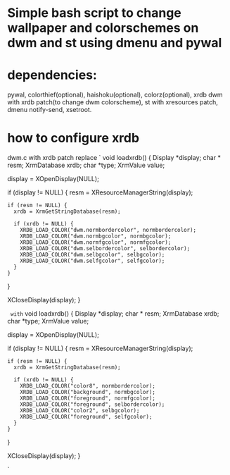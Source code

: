 # Simple bash script to change wallpaper and colorschemes on dwm and st using dmenu and pywal

# dependencies: 
pywal, colorthief(optional), haishoku(optional), colorz(optional), xrdb
dwm with xrdb patch(to change dwm colorscheme), st with xresources patch, dmenu
notify-send, xsetroot.

# how to configure xrdb
dwm.c with xrdb patch
replace 
`
void
loadxrdb()
{
  Display *display;
  char * resm;
  XrmDatabase xrdb;
  char *type;
  XrmValue value;

  display = XOpenDisplay(NULL);

  if (display != NULL) {
    resm = XResourceManagerString(display);

    if (resm != NULL) {
      xrdb = XrmGetStringDatabase(resm);

      if (xrdb != NULL) {
        XRDB_LOAD_COLOR("dwm.normbordercolor", normbordercolor);
        XRDB_LOAD_COLOR("dwm.normbgcolor", normbgcolor);
        XRDB_LOAD_COLOR("dwm.normfgcolor", normfgcolor);
        XRDB_LOAD_COLOR("dwm.selbordercolor", selbordercolor);
        XRDB_LOAD_COLOR("dwm.selbgcolor", selbgcolor);
        XRDB_LOAD_COLOR("dwm.selfgcolor", selfgcolor);
      }
    }
  }

  XCloseDisplay(display);
}

` 
with
`
void
loadxrdb()
{
  Display *display;
  char * resm;
  XrmDatabase xrdb;
  char *type;
  XrmValue value;

  display = XOpenDisplay(NULL);

  if (display != NULL) {
    resm = XResourceManagerString(display);

    if (resm != NULL) {
      xrdb = XrmGetStringDatabase(resm);

      if (xrdb != NULL) {
        XRDB_LOAD_COLOR("color8", normbordercolor);
        XRDB_LOAD_COLOR("background", normbgcolor);
        XRDB_LOAD_COLOR("foreground", normfgcolor);
        XRDB_LOAD_COLOR("foreground", selbordercolor);
        XRDB_LOAD_COLOR("color2", selbgcolor);
        XRDB_LOAD_COLOR("foreground", selfgcolor);
      }
    }
  }

  XCloseDisplay(display);
}

` 
